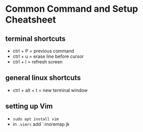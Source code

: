 # Common Command and Setup Cheatsheet

## terminal shortcuts

* ctrl + P = previous command
* ctrl + u = erase line before cursor
* ctrl + l = refresh screen

## general linux shortcuts

* ctrl + alt + t = new terminal window

## setting up Vim

* `sudo apt install vim`
* in `.vimrc` add `:inoremap jk <Esc>

